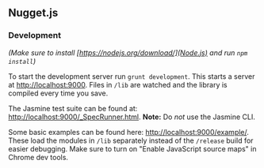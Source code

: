 ## Nugget.js

### Development

_(Make sure to install [https://nodejs.org/download/](Node.js) and run `npm install`)_

To start the development server run `grunt development`. This starts a server at [http://localhost:9000](http://localhost:9000). Files in `/lib` are watched and the library is compiled every time you save.

The Jasmine test suite can be found at: [http://localhost:9000/_SpecRunner.html](http://localhost:9000/_SpecRunner.html). **Note:** Do *not* use the Jasmine CLI.

Some basic examples can be found here: [http://localhost:9000/example/](http://localhost:9000/example/). These load the modules in `/lib` separately instead of the `/release` build for easier debugging. Make sure to turn on "Enable JavaScript source maps" in Chrome dev tools.